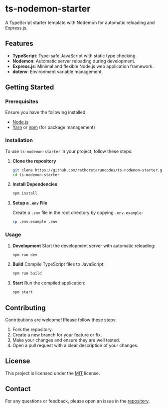 # ts-nodemon-starter

A TypeScript starter template with Nodemon for automatic reloading and Express.js.

## Features

- **TypeScript**: Type-safe JavaScript with static type checking.
- **Nodemon**: Automatic server reloading during development.
- **Express.js**: Minimal and flexible Node.js web application framework.
- **dotenv**: Environment variable management.

## Getting Started

### Prerequisites

Ensure you have the following installed:

- [Node.js](https://nodejs.org/)
- [Yarn](https://yarnpkg.com/) or [npm](https://www.npmjs.com/) (for package management)

### Installation

To use `ts-nodemon-starter` in your project, follow these steps:

1. **Clone the repository**

   ```bash
   git clone https://github.com/rathoretaruncodes/ts-nodemon-starter.git
   cd ts-nodemon-starter

2. **Install Dependencies**

   ```bash
   npm install

2. **Setup a `.env` File**

   Create a `.env` file in the root directory by copying `.env.example`:
   ```bash
   cp .env.example .env

### Usage

1. **Development**
   Start the development server with automatic reloading:

   ```bash
   npm run dev

2. **Build**
   Compile TypeScript files to JavaScript:

   ```bash
   npm run build

3. **Start**
   Run the compiled application:

   ```bash
   npm start

## Contributing

Contributions are welcome! Please follow these steps:

1. Fork the repository.
2. Create a new branch for your feature or fix.
3. Make your changes and ensure they are well tested.
4. Open a pull request with a clear description of your changes.

## License

This project is licensed under the [MIT](https://github.com/rathoretaruncodes/ts-nodemon-starter/blob/main/LICENSE) license.

## Contact

For any questions or feedback, please open an issue in the [repository](https://github.com/rathoretaruncodes/ts-nodemon-starter).